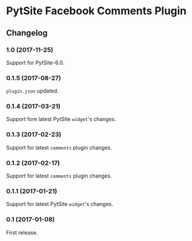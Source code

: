 # PytSite Facebook Comments Plugin


## Changelog

### 1.0 (2017-11-25)

Support for PytSite-6.0.


### 0.1.5 (2017-08-27)

`plugin.json` updated.


### 0.1.4 (2017-03-21)

Support fore latest PytSite `widget`'s changes.


### 0.1.3 (2017-02-23)

Support for latest `comments` plugin changes.


### 0.1.2 (2017-02-17)

Support for latest `comments` plugin changes.


### 0.1.1 (2017-01-21)

Support for latest PytSite `widget`'s changes.


### 0.1 (2017-01-08)

First release.
